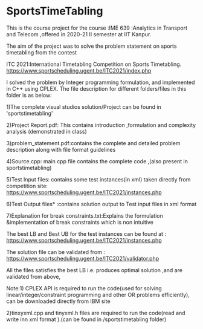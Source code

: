 # SportsTimeTabling
This is the course project for the course :IME 639 :Analytics in Transport and Telecom ,offered in 2020-21 II semester at IIT Kanpur.

The aim of the project was to solve the problem statement on sports timetabling from the contest 

ITC 2021:International Timetabling Competition on Sports Timetabling. 
https://www.sportscheduling.ugent.be/ITC2021/index.php

I solved the problem by Integer programming formulation, and implemented in C++ using CPLEX.  The file description for different folders/files in this folder is as below:   

1)The complete visual studios solution/Project can be found in 'sportstimetabling' 

2)Project Report.pdf: This contains introduction ,formulation and complexity analysis  (demonstrated in class) 

3)problem_statement.pdf:contains the complete and detailed problem description along with file format guidelines 

4)Source.cpp: main cpp file contains the complete code ,(also present in sportstimetabling) 

5)Test Input files: contains some test instances(in xml) taken directly from competition site: https://www.sportscheduling.ugent.be/ITC2021/instances.php 

6)Test Output files* :contains solution output to Test input files in xml format 

7)Explanation for break constraints.txt:Explains the formulation &amp;implementation of break constraints which is non intuitive 

The best LB and Best UB for the test instances can be found at : https://www.sportscheduling.ugent.be/ITC2021/instances.php  

The solution file can be validated from : https://www.sportscheduling.ugent.be/ITC2021/validator.php  

All the files satisfies the best LB i.e. produces optimal solution ,and are validated from above, 

Note:1) CPLEX API is required to run the code(used for solving linear/integer/constraint programming  and other OR problems efficiently), can be downloaded directly from IBM site

2)tinxyxml.cpp and tinyxml.h files are required to run the code(read and write inn xml format ).(can be found in /sportstimetabling folder)
